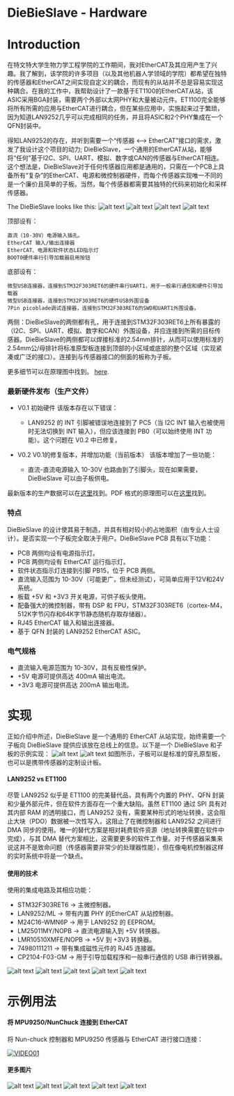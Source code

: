 DieBieSlave - Hardware
===
# Introduction
在特文特大学生物力学工程学院的工作期间，我对EtherCAT及其应用产生了兴趣。我了解到，该学院的许多项目（以及其他机器人学领域的学院）都希望在独特的传感器和EtherCAT之间实现自定义的耦合，而现有的从站并不总是容易实现这种耦合。在我的工作中，我帮助设计了一款基于ET1100的EtherCAT从站，该ASIC采用BGA封装，需要两个外部以太网PHY和大量被动元件。ET1100完全能够将所有所需的应用与EtherCAT进行耦合，但在某些应用中，实施起来过于繁琐，因为知道LAN9252几乎可以完成相同的任务，并且将ASIC和2个PHY集成在一个QFN封装中。

得知LAN9252的存在，并听到需要一个“传感器 <--> EtherCAT”接口的需求，激发了我设计这个项目的动力; DieBieSlave，一个通用的EtherCAT从站，能够将“任何”基于I2C、SPI、UART、模拟、数字或CAN的传感器与EtherCAT相连。这个想法是，DieBieSlave对于任何传感器应用都是通用的，只需在一个PCB上具备所有“复杂”的EtherCAT、电源和微控制器硬件，而每个传感器实现唯一不同的是一个廉价且简单的子板。当然，每个传感器都需要其独特的代码来初始化和采样传感器。

The DieBieSlave looks like this:
![alt text](Binaries/Images/DieBieSlaveV0_2TOP0.png "DieBieSlave V0.2 TopView")
![alt text](Binaries/Images/DieBieSlaveV0_2BOT0.png "DieBieSlave V0.2 TopView")
![alt text](Binaries/Images/DieBieSlaveV0_2TOP1.png "DieBieSlave V0.2 TopView")
![alt text](Binaries/Images/DieBieSlaveV0_2BOT1.png "DieBieSlave V0.2 TopView")

顶部设有：

    直流（10-30V）电源输入插孔。
    EtherCAT 输入/输出连接器
    EtherCAT、电源和软件状态LED指示灯
    BOOT0硬件串行引导加载器启用按钮

底部设有：

    微型USB连接器，连接到STM32F303RET6的硬件串行UART1，用于一般串行通信和硬件引导加载器
    微型USB连接器，连接到STM32F303RET6的硬件USB外围设备
    7Pin picoblade调试连接器，连接到STM32F303RET6的SWD和UART1外围设备。

两侧：DieBieSlave的两侧都有孔，用于连接到STM32F303RET6上所有暴露的（I2C、SPI、UART、模拟、数字和CAN）外围设备，并应连接到所需的目标传感器。DieBieSlave的两侧都可以焊接标准的2.54mm排针，从而可以使用标准的2.54mm公/母排针将标准原型板连接到顶部的小区域或底部的整个区域（实现紧凑或广泛的接口）。连接到与传感器接口的侧面的板称为子板。

更多细节可以在原理图中找到。 [here](/Project%20Outputs%20for%20DB10012_UniversalSlave/DB10012_DieBieSlave.PDF).

### 最新硬件发布（生产文件）

* V0.1 初始硬件
   该版本存在以下错误：
   * LAN9252 的 INT 引脚被错误地连接到了 PC5（当 I2C INT 输入也被使用时无法切换到 INT 输入），但应该连接到 PB0（可以始终使用 INT 功能）。这个问题在 V0.2 中已修复。

* V0.2 V0.1的修复版本，并增加功能（当前版本）
   该版本增加了一些功能：
   * 直流-直流电源输入 10-30V 也路由到了引脚头，现在如果需要，DieBieSlave 可以由子板供电。

最新版本的生产数据可以在[这里](Project%20Outputs%20for%20DB10012_UniversalSlave)找到。PDF 格式的原理图可以在[这里](DB10012_UniversalSlave.PDF)找到。

### 特点
DieBieSlave 的设计使其易于制造，并具有相对较小的占地面积（由专业人士设计）。是否实现一个子板完全取决于用户。DieBieSlave PCB 具有以下功能：

* PCB 两侧均设有电源指示灯。
* PCB 两侧均设有 EtherCAT 运行指示灯。
* 软件状态指示灯连接到引脚 PB15，位于 PCB 两侧。
* 直流输入范围为 10-30V（可能更广，但未经测试），可简单应用于12V和24V系统。
* 板载 +5V 和 +3V3 开关电源，可供子板头使用。
* 配备强大的微控制器，带有 DSP 和 FPU，STM32F303RET6（cortex-M4，512K字节闪存和64K字节静态随机存取存储器）。
* RJ45 EtherCAT 输入和输出连接器。
* 基于 QFN 封装的 LAN9252 EtherCAT ASIC。

### 电气规格
* 直流输入电源范围为 10-30V，具有反极性保护。
* +5V 电源可提供高达 400mA 输出电流。
* +3V3 电源可提供高达 200mA 输出电流。

# 实现
正如介绍中所述，DieBieSlave 是一个通用的 EtherCAT 从站实现，始终需要一个子板向 DieBieSlave 提供应该放在总线上的信息。以下是一个 DieBieSlave 和子板的示例实现：
![alt text](Binaries/Images/DieBieSlave_V0_2_07.jpg "分离的子板和DieBieSlave")
![alt text](Binaries/Images/DieBieSlave_V0_2_08.jpg "连接的子板和DieBieSlave")
如图所示，子板可以是标准的穿孔原型板，也可以是携带传感器的定制设计板。
#### LAN9252 vs ET1100
尽管 LAN9252 似乎是 ET1100 的完美替代品，具有两个内置的 PHY、QFN 封装和少量外部元件，但在软件方面存在一个重大缺陷。虽然 ET1100 通过 SPI 具有对其内部 RAM 的透明接口，而 LAN9252 没有，需要某种形式的地址转换，这会阻止大块（PDO）数据被一次性写入，这阻止了在微控制器和 LAN9252 之间进行 DMA 同步的使用。唯一的替代方案是相对耗费软件资源（地址转换需要在软件中完成），与其 DMA 替代方案相比，这需要更多的软件工作量。对于传感器采集来说这并不是致命问题（传感器需要非常少的处理器性能），但在像电机控制器这样的实时系统中将是一个缺点。

#### 使用的技术
使用的集成电路及其相应功能：
* STM32F303RET6 -> 主微控制器。
* LAN9252/ML -> 带有内置 PHY 的EtherCAT 从站控制器。
* M24C16-WMN6P -> 用于 LAN9252 的 EEPROM。
* LM25011MY/NOPB -> 直流电源输入到 +5V 转换器。
* LMR10510XMFE/NOPB -> +5V 到 +3V3 转换器。
* 74980111211 -> 带有集成磁性元件的 RJ45 连接器。
* CP2104-F03-GM -> 用于引导加载程序和一般串行通信的 USB 串行转换器。

![alt text](Binaries/Images/DieBieSlave_V0_2_06.jpg "DieBieSlave V0.2 双层 PCB 图片")
![alt text](Binaries/Images/DieBieSlave_V0_2_02.jpg "DieBieSlave V0.2 底部概览")
![alt text](Binaries/Images/DieBieSlave_V0_2_03.jpg "DieBieSlave V0.2 顶部概览")
![alt text](Binaries/Images/DieBieSlave_V0_2_04.jpg "DieBieSlave V0.2 底部元件概览")
![alt text](Binaries/Images/DieBieSlave_V0_2_05.jpg "DieBieSlave V0.2 底部元件概览")

# 示例用法
#### 将 MPU9250/NunChuck 连接到 EtherCAT
将 Nun-chuck 控制器和 MPU9250 传感器与 EtherCAT 进行接口连接：

[![VIDEO01](http://img.youtube.com/vi/i7gFqLQb0EA/0.jpg)](http://www.youtube.com/watch?v=i7gFqLQb0EA)

#### 更多图片
![alt text](Binaries/Images/DieBieSlave_V0_2_09.jpg "NunChuck 从站和双 MPU9250 从站")
![alt text](Binaries/Images/DieBieSlave_V0_2_10.jpg "NunChuck 从站和双 MPU9250 从站")
![alt text](Binaries/Images/DieBieSlave_V0_2_11.jpg "一个 Shield 示例的视图")
![alt text](Binaries/Images/DieBieSlave_V0_2TwinCAT_01.png "TwinCAT 中连接的两个从站示例的截图")
![alt text](Binaries/Images/DieBieSlave_V0_2SlaveEditor_01.png "SOES 配置的从站编辑器视图")
